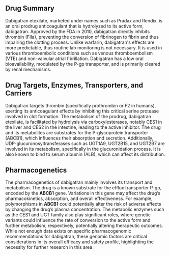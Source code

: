## Drug Summary
Dabigatran etexilate, marketed under names such as Pradax and Rendix, is an oral prodrug anticoagulant that is hydrolyzed to its active form, dabigatran. Approved by the FDA in 2010, dabigatran directly inhibits thrombin (FIIa), preventing the conversion of fibrinogen to fibrin and thus impairing the clotting process. Unlike warfarin, dabigatran's effects are more predictable, thus routine lab monitoring is not necessary. It is used in various thromboembolic conditions such as venous thromboembolism (VTE) and non-valvular atrial fibrillation. Dabigatran has a low oral bioavailability, modulated by the P-gp transporter, and is primarily cleared by renal mechanisms.

## Drug Targets, Enzymes, Transporters, and Carriers
Dabigatran targets thrombin (specifically prothrombin or F2 in humans), exerting its anticoagulant effects by inhibiting this critical serine protease involved in clot formation. The metabolism of the prodrug, dabigatran etexilate, is facilitated by hydrolysis via carboxylesterases, notably CES1 in the liver and CES2 in the intestine, leading to the active inhibitor. The drug and its metabolites are substrates for the P-glycoprotein transporter (ABCB1), which influences their absorption and secretion. Additionally, UDP-glucuronosyltransferases such as UGT1A9, UGT2B15, and UGT2B7 are involved in its metabolism, specifically in the glucuronidation process. It is also known to bind to serum albumin (ALB), which can affect its distribution.

## Pharmacogenetics
The pharmacogenetics of dabigatran mainly involves its transport and metabolism. The drug is a known substrate for the efflux transporter P-gp, encoded by the **ABCB1** gene. Variations in this gene may affect the drug’s pharmacokinetics, absorption, and overall effectiveness. For example, polymorphisms in **ABCB1** could potentially alter the risk of adverse effects by changing the drug’s plasma concentration. The metabolic enzymes such as the CES1 and UGT family also play significant roles, where genetic variants could influence the rate of conversion to the active form and further metabolism, respectively, potentially altering therapeutic outcomes. While not enough data exists on specific pharmacogenomic recommendations for dabigatran, these genomic factors are critical considerations in its overall efficacy and safety profile, highlighting the necessity for further research in this area.